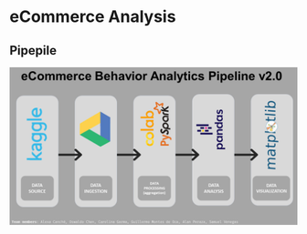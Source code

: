 # eCommerce Analysis

## Pipepile
![pipelineee](https://github.com/oswaldochan/projects/blob/master/eCommerceAnalysis_BigData/Diapositiva2.PNG?raw=true)
